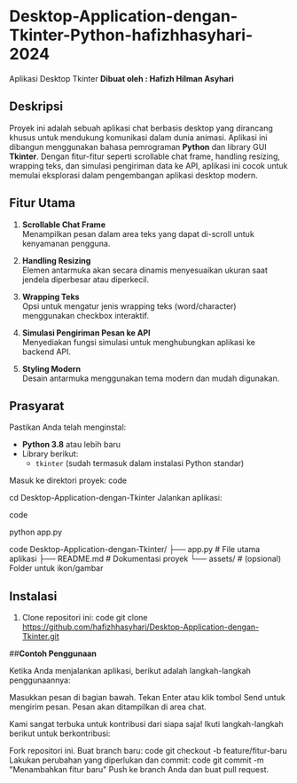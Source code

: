 # Desktop-Application-dengan-Tkinter-Python-hafizhhasyhari-2024
Aplikasi Desktop Tkinter
**Dibuat oleh : Hafizh Hilman Asyhari**
## Deskripsi
Proyek ini adalah sebuah aplikasi chat berbasis desktop yang dirancang khusus untuk mendukung komunikasi dalam dunia animasi. Aplikasi ini dibangun menggunakan bahasa pemrograman **Python** dan library GUI **Tkinter**. Dengan fitur-fitur seperti scrollable chat frame, handling resizing, wrapping teks, dan simulasi pengiriman data ke API, aplikasi ini cocok untuk memulai eksplorasi dalam pengembangan aplikasi desktop modern.

## Fitur Utama
1. **Scrollable Chat Frame**  
   Menampilkan pesan dalam area teks yang dapat di-scroll untuk kenyamanan pengguna.
   
2. **Handling Resizing**  
   Elemen antarmuka akan secara dinamis menyesuaikan ukuran saat jendela diperbesar atau diperkecil.

3. **Wrapping Teks**  
   Opsi untuk mengatur jenis wrapping teks (word/character) menggunakan checkbox interaktif.

4. **Simulasi Pengiriman Pesan ke API**  
   Menyediakan fungsi simulasi untuk menghubungkan aplikasi ke backend API.

5. **Styling Modern**  
   Desain antarmuka menggunakan tema modern dan mudah digunakan.

## Prasyarat
Pastikan Anda telah menginstal:
- **Python 3.8** atau lebih baru
- Library berikut:
  - `tkinter` (sudah termasuk dalam instalasi Python standar)

Masuk ke direktori proyek:
code

cd Desktop-Application-dengan-Tkinter
Jalankan aplikasi:

code

python app.py

code
Desktop-Application-dengan-Tkinter/
├── app.py          # File utama aplikasi
├── README.md       # Dokumentasi proyek
└── assets/         # (opsional) Folder untuk ikon/gambar


## Instalasi
1. Clone repositori ini:
code
   git clone https://github.com/hafizhhasyhari/Desktop-Application-dengan-Tkinter.git


##**Contoh Penggunaan**

Ketika Anda menjalankan aplikasi, berikut adalah langkah-langkah penggunaannya:

Masukkan pesan di bagian bawah.
Tekan Enter atau klik tombol Send untuk mengirim pesan.
Pesan akan ditampilkan di area chat.


Kami sangat terbuka untuk kontribusi dari siapa saja!
Ikuti langkah-langkah berikut untuk berkontribusi:

Fork repositori ini.
Buat branch baru:
code
git checkout -b feature/fitur-baru
Lakukan perubahan yang diperlukan dan commit:
code
git commit -m "Menambahkan fitur baru"
Push ke branch Anda dan buat pull request.
